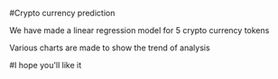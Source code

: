 #Crypto currency prediction

We have made a linear regression model for 5 crypto currency tokens

Various charts are made to show the trend of analysis

#I hope you'll like it
